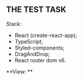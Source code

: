 ## **THE TEST TASK**

Stack:

- React (create-react-app);
- TypeScript;
- Styled-components;
- DragAndDrop;
- React router dom v6.

**View: **
